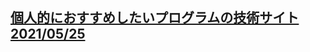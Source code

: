 ## [個人的におすすめしたいプログラムの技術サイト 2021/05/25](https://qiita.com/SARDONYX/items/16cd2ef2ea4b842915a9?utm_source=Qiita%E3%83%8B%E3%83%A5%E3%83%BC%E3%82%B9&utm_campaign=24e07bf727-Qiita_newsletter_463_05_26_2021&utm_medium=email&utm_term=0_e44feaa081-24e07bf727-33166269)
